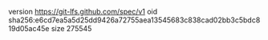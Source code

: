 version https://git-lfs.github.com/spec/v1
oid sha256:e6cd7ea5a5d25dd9426a72755aea13545683c838cad02bb3c5bdc819d05ac45e
size 275545
